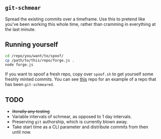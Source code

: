 ##  `git-schmear`

Spread the existing commits over a timeframe. Use this to pretend like you've
been working this whole time, rather than cramming in everything at the last
minute.

## Running yourself

```sh
cd /repo/you/want/to/spoof/
cp /path/to/this/repo/forge.js .
node forge.js
```

If you want to spoof a fresh repo, copy over `spoof.sh` to get yourself some
freshly minted commits. You can see [this](schmeared)
repo for an example of a repo that has been `git-schmeared`.

## TODO

- ~~literally any testing~~
- Variable intervals of schmear, as opposed to 1 day intervals.
- Preserving `git` authorship, which is currently blown away.
- Take start time as a CLI parameter and distribute commits from then until now.

[schmeared]: https://github.com/SivanMehta/git-schmeared
